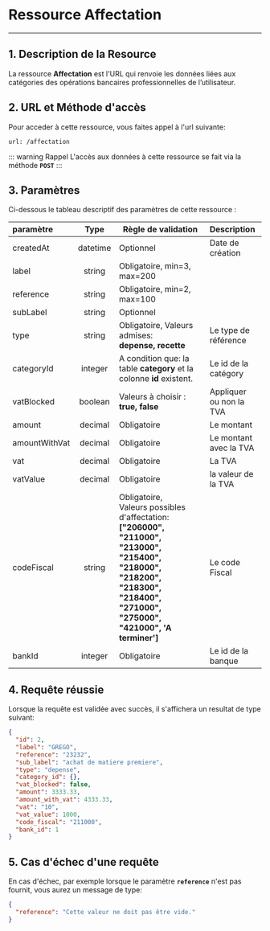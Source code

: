 <h1> Ressource Affectation </h1>

---

## 1. Description de la Resource

La ressource **Affectation** est l'URL qui renvoie les données liées aux catégories des opérations bancaires professionnelles de l’utilisateur.

## 2. URL et Méthode d'accès

Pour acceder à cette ressource, vous faites appel à l'url suivante:

```
url: /affectation
```

::: warning Rappel
L'accès aux données à cette ressource se fait via la méthode **`POST`**
:::

## 3. Paramètres

Ci-dessous le tableau descriptif des paramètres de cette ressource :

| paramètre     |   Type   | Règle de validation                                                                                                                                                                 | Description             |
| :------------ | :------: | ----------------------------------------------------------------------------------------------------------------------------------------------------------------------------------- | :---------------------- |
| createdAt     | datetime | Optionnel                                                                                                                                                                           | Date de création        |
| label         |  string  | Obligatoire, min=3, max=200                                                                                                                                                         |                         |
| reference     |  string  | Obligatoire, min=2, max=100                                                                                                                                                         |                         |
| subLabel      |  string  | Optionnel                                                                                                                                                                           |                         |
| type          |  string  | Obligatoire, Valeurs admises:<br> **depense, recette**                                                                                                                              | Le type de référence    |
| categoryId    | integer  | A condition que: la table **category** et la colonne **id** existent.                                                                                                               | Le id de la catégory    |
| vatBlocked    | boolean  | Valeurs à choisir : **true, false**                                                                                                                                                 | Appliquer ou non la TVA |
| amount        | decimal  | Obligatoire                                                                                                                                                                         | Le montant              |
| amountWithVat | decimal  | Obligatoire                                                                                                                                                                         | Le montant avec la TVA  |
| vat           | decimal  | Obligatoire                                                                                                                                                                         | La TVA                  |
| vatValue      | decimal  | Obligatoire                                                                                                                                                                         | la valeur de la TVA     |
| codeFiscal    |  string  | Obligatoire, <br> Valeurs possibles d'affectation: **["206000", "211000", "213000", "215400", "218000", "218200", "218300", "218400", "271000", "275000", "421000", 'A terminer']** | Le code Fiscal          |
| bankId        | integer  | Obligatoire                                                                                                                                                                         | Le id de la banque      |

## 4. Requête réussie

Lorsque la requête est validée avec succès, il s'affichera un resultat de type suivant:

```json
{
  "id": 2,
  "label": "GREGO",
  "reference": "23232",
  "sub_label": "achat de matiere premiere",
  "type": "depense",
  "category_id": {},
  "vat_blocked": false,
  "amount": 3333.33,
  "amount_with_vat": 4333.33,
  "vat": "10",
  "vat_value": 1000,
  "code_fiscal": "211000",
  "bank_id": 1
}
```

## 5. Cas d'échec d'une requête

En cas d'échec, par exemple lorsque le paramètre **`reference`** n'est pas fournit, vous aurez un message de type:

```json
{
  "reference": "Cette valeur ne doit pas être vide."
}
```
